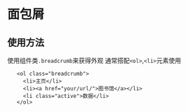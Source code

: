 # 面包屑

## 使用方法

使用组件类`.breadcrumb`来获得外观 通常搭配`<ol>`,`<li>`元素使用


```html:example
   <ol class="breadcrumb">
     <li>主页</li>
     <li><a href="your/url/">图书馆</a></li>
     <li class="active">数据</li>
   </ol>
```
